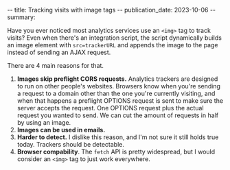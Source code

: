 -- title: Tracking visits with image tags
-- publication_date: 2023-10-06
-- summary:

Have you ever noticed most analytics services use an `<img>` tag to track visits? Even when there's
an integration script, the script dynamically builds an image element with `src=trackerURL` and appends the image
to the page instead of sending an AJAX request.

There are 4 main reasons for that.

1. **Images skip preflight CORS requests.** Analytics trackers are designed to run on other people's websites. Browsers know when you're sending a request to a domain other than the one you're currently visiting, and when that happens a preflight OPTIONS request is sent to make sure the server accepts the request. One OPTIONS request plus the actual request you wanted to send. We can cut the amount of requests in half by using an image.
2. **Images can be used in emails.**
3. **Harder to detect.** I dislike this reason, and I'm not sure it still holds true today. Trackers should be detectable.
4. **Browser compability**. The `fetch` API is pretty widespread, but I would consider an `<img>` tag to just work everywhere. 
